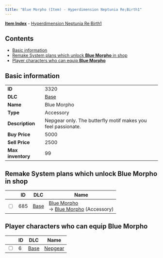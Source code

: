 ```yaml
---
title: "Blue Morpho (Item) - Hyperdimension Neptunia Re;Birth1"
---
```


[**Item Index**](/neptunia/rb1/item/index.html) - [Hyperdimension Neptunia Re;Birth1](/neptunia/rb1)

## Contents

- [Basic information](#basic-information)
- [Remake System plans which unlock **Blue Morpho** in shop](#remake-system-plans-which-unlock-blue-morpho-in-shop)
- [Player characters who can equip **Blue Morpho**](#player-characters-who-can-equip-blue-morpho)

## Basic information

|   |   |
| -- | -- |
| **ID** | 3320 |
| **DLC** | [Base](/neptunia/rb1/dlc/1-base.html) |
| **Name** | Blue Morpho |
| **Type** | Accessory |
| **Description** | Nepgear only. The butterfly motif makes you feel passionate. |
| **Buy Price** | 5000 |
| **Sell Price** | 2500 |
| **Max inventory** | 99 |


## Remake System plans which unlock **Blue Morpho** in shop

|    | ID | DLC | Name |
| -- | -- | --- | ---- |
| <input type="checkbox" id="rb1-remake-1-685" class="trackbox" /> | 685 | [Base](/neptunia/rb1/dlc/1-base.html) | [Blue Morpho](/neptunia/rb1/remake/1-685-blue-morpho.html)<br /> → [Blue Morpho](/neptunia/rb1/item/1-3320-blue-morpho.html) (Accessory) |


## Player characters who can equip **Blue Morpho**

|    | ID | DLC | Name |
| -- | -- | --- | ---- |
| <input type="checkbox" id="rb1-player-1-6" class="trackbox" /> | 6 | [Base](/neptunia/rb1/dlc/1-base.html) | [Nepgear](/neptunia/rb1/player/1-6-nepgear.html) |
